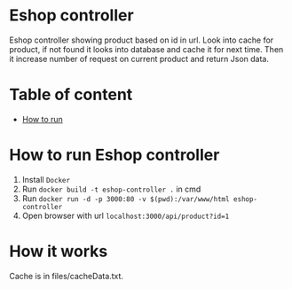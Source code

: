 # Eshop controller

Eshop controller showing product based on id in url. Look into cache for product, if not found it looks into database and cache it for next time. Then it increase number of request on current product and return Json data.

# Table of content

- [How to run](#how-to-run)

# How to run Eshop controller

1. Install `Docker`
2. Run `docker build -t eshop-controller .` in cmd
3. Run `docker run -d -p 3000:80 -v $(pwd):/var/www/html eshop-controller`
4. Open browser with url `localhost:3000/api/product?id=1`

# How it works

Cache is in files/cacheData.txt.
